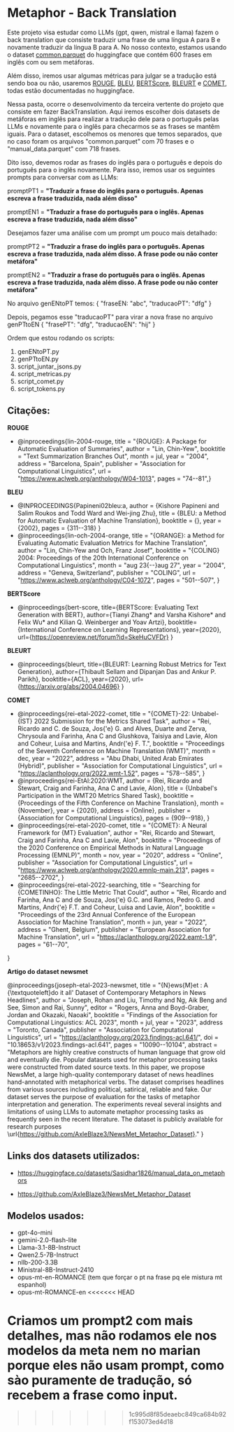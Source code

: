 # Metaphor - Back Translation

Este projeto visa estudar como LLMs (gpt, qwen, mistral e llama) fazem o back translation que consiste traduzir uma frase de uma língua A para B e novamente traduzir da língua B para A. No nosso contexto, estamos usando o dataset [common.parquet](https://huggingface.co/datasets/Sasidhar1826/common_metaphors_detection_dataset) do huggingface que contém 600 frases em inglês com ou sem metáforas. 

Além disso, iremos usar algumas métricas para julgar se a tradução está sendo boa ou não, usaremos [ROUGE](https://huggingface.co/spaces/evaluate-metric/rouge), [BLEU](https://huggingface.co/spaces/evaluate-metric/bleu), [BERTScore](https://huggingface.co/spaces/evaluate-metric/bertscore), [BLEURT](https://huggingface.co/spaces/evaluate-metric/bleurt) e [COMET](https://huggingface.co/spaces/evaluate-metric/comet), todas estão documentadas no huggingface.

Nessa pasta, ocorre o desenvolvimento da terceira vertente do projeto que consiste em fazer BackTranslation. Aqui iremos escolher dois datasets de metáforas em inglês para realizar a tradução dele para o português pelas LLMs e novamente para o inglês para checarmos se as frases se mantêm iguais. Para o dataset, escolhemos os menores que temos separados, que no caso foram os arquivos "common.parquet" com 70 frases e o "manual_data.parquet" com 718 frases.

Dito isso, devemos rodar as frases do inglês para o português e depois do português para o inglês novamente. Para isso, iremos usar os seguintes prompts para conversar com as LLMs:


promptPT1 = **"Traduzir a frase <frase> do inglês para o português. Apenas escreva a frase traduzida, nada além disso"** 

promptEN1 = **"Traduzir a frase <frase> do português para o inglês. Apenas escreva a frase traduzida, nada além disso"**


Desejamos fazer uma análise com um prompt um pouco mais detalhado:

promptPT2 = **"Traduzir a frase <frase> do inglês para o português. Apenas escreva a frase traduzida, nada além disso. A frase pode ou não conter metáfora"** 

promptEN2 = **"Traduzir a frase <frase> do português para o inglês. Apenas escreva a frase traduzida, nada além disso. A frase pode ou não conter metáfora"**


No arquivo genENtoPT temos:
{
    "fraseEN: "abc",
    "traducaoPT": "dfg"
}

Depois, pegamos esse "traducaoPT" para virar a nova frase no arquivo genPTtoEN
{
    "frasePT": "dfg",
    "traducaoEN": "hij"
}

Ordem que estou rodando os scripts:
1) genENtoPT.py
2) genPTtoEN.py
3) script_juntar_jsons.py
4) script_metricas.py
5) script_comet.py
6) script_tokens.py

## Citações:

**ROUGE**
- @inproceedings{lin-2004-rouge,
    title = "{ROUGE}: A Package for Automatic Evaluation of Summaries",
    author = "Lin, Chin-Yew",
    booktitle = "Text Summarization Branches Out",
    month = jul,
    year = "2004",
    address = "Barcelona, Spain",
    publisher = "Association for Computational Linguistics",
    url = "https://www.aclweb.org/anthology/W04-1013",
    pages = "74--81",}

**BLEU**
- @INPROCEEDINGS{Papineni02bleu:a,
    author = {Kishore Papineni and Salim Roukos and Todd Ward and Wei-jing Zhu},
    title = {BLEU: a Method for Automatic Evaluation of Machine Translation},
    booktitle = {},
    year = {2002},
    pages = {311--318}
}
- @inproceedings{lin-och-2004-orange,
    title = "{ORANGE}: a Method for Evaluating Automatic Evaluation Metrics for Machine Translation",
    author = "Lin, Chin-Yew  and
      Och, Franz Josef",
    booktitle = "{COLING} 2004: Proceedings of the 20th International Conference on Computational Linguistics",
    month = "aug 23{--}aug 27",
    year = "2004",
    address = "Geneva, Switzerland",
    publisher = "COLING",
    url = "https://www.aclweb.org/anthology/C04-1072",
    pages = "501--507",
}

**BERTScore**
- @inproceedings{bert-score,
  title={BERTScore: Evaluating Text Generation with BERT},
  author={Tianyi Zhang* and Varsha Kishore* and Felix Wu* and Kilian Q. Weinberger and Yoav Artzi},
  booktitle={International Conference on Learning Representations},
  year={2020},
  url={https://openreview.net/forum?id=SkeHuCVFDr}
}

**BLEURT**
- @inproceedings{bleurt,
  title={BLEURT: Learning Robust Metrics for Text Generation},
  author={Thibault Sellam and Dipanjan Das and Ankur P. Parikh},
  booktitle={ACL},
  year={2020},
  url={https://arxiv.org/abs/2004.04696}
}

**COMET**
- @inproceedings{rei-etal-2022-comet,
    title = "{COMET}-22: Unbabel-{IST} 2022 Submission for the Metrics Shared Task",
    author = "Rei, Ricardo  and
      C. de Souza, Jos{\'e} G.  and
      Alves, Duarte  and
      Zerva, Chrysoula  and
      Farinha, Ana C  and
      Glushkova, Taisiya  and
      Lavie, Alon  and
      Coheur, Luisa  and
      Martins, Andr{\'e} F. T.",
    booktitle = "Proceedings of the Seventh Conference on Machine Translation (WMT)",
    month = dec,
    year = "2022",
    address = "Abu Dhabi, United Arab Emirates (Hybrid)",
    publisher = "Association for Computational Linguistics",
    url = "https://aclanthology.org/2022.wmt-1.52",
    pages = "578--585",
}
- @inproceedings{rei-EtAl:2020:WMT,
   author    = {Rei, Ricardo  and  Stewart, Craig  and  Farinha, Ana C  and  Lavie, Alon},
   title     = {Unbabel's Participation in the WMT20 Metrics Shared Task},
   booktitle      = {Proceedings of the Fifth Conference on Machine Translation},
   month          = {November},
   year           = {2020},
   address        = {Online},
   publisher      = {Association for Computational Linguistics},
   pages     = {909--918},
}
- @inproceedings{rei-etal-2020-comet,
   title = "{COMET}: A Neural Framework for {MT} Evaluation",
   author = "Rei, Ricardo  and
      Stewart, Craig  and
      Farinha, Ana C  and
      Lavie, Alon",
   booktitle = "Proceedings of the 2020 Conference on Empirical Methods in Natural Language Processing (EMNLP)",
   month = nov,
   year = "2020",
   address = "Online",
   publisher = "Association for Computational Linguistics",
   url = "https://www.aclweb.org/anthology/2020.emnlp-main.213",
   pages = "2685--2702",
}
- @inproceedings{rei-etal-2022-searching,
    title = "Searching for {COMETINHO}: The Little Metric That Could",
    author = "Rei, Ricardo  and
      Farinha, Ana C  and
      de Souza, Jos{\'e} G.C.  and
      Ramos, Pedro G.  and
      Martins, Andr{\'e} F.T.  and
      Coheur, Luisa  and
      Lavie, Alon",
    booktitle = "Proceedings of the 23rd Annual Conference of the European Association for Machine Translation",
    month = jun,
    year = "2022",
    address = "Ghent, Belgium",
    publisher = "European Association for Machine Translation",
    url = "https://aclanthology.org/2022.eamt-1.9",
    pages = "61--70",

}

**Artigo do dataset newsmet**

@inproceedings{joseph-etal-2023-newsmet,
    title = "{N}ews{M}et : A {\textquoteleft}do it all' Dataset of Contemporary Metaphors in News Headlines",
    author = "Joseph, Rohan  and
      Liu, Timothy  and
      Ng, Aik Beng  and
      See, Simon  and
      Rai, Sunny",
    editor = "Rogers, Anna  and
      Boyd-Graber, Jordan  and
      Okazaki, Naoaki",
    booktitle = "Findings of the Association for Computational Linguistics: ACL 2023",
    month = jul,
    year = "2023",
    address = "Toronto, Canada",
    publisher = "Association for Computational Linguistics",
    url = "https://aclanthology.org/2023.findings-acl.641/",
    doi = "10.18653/v1/2023.findings-acl.641",
    pages = "10090--10104",
    abstract = "Metaphors are highly creative constructs of human language that grow old and eventually die. Popular datasets used for metaphor processing tasks were constructed from dated source texts. In this paper, we propose NewsMet, a large high-quality contemporary dataset of news headlines hand-annotated with metaphorical verbs. The dataset comprises headlines from various sources including political, satirical, reliable and fake. Our dataset serves the purpose of evaluation for the tasks of metaphor interpretation and generation. The experiments reveal several insights and limitations of using LLMs to automate metaphor processing tasks as frequently seen in the recent literature. The dataset is publicly available for research purposes \url{https://github.com/AxleBlaze3/NewsMet_Metaphor_Dataset}."
}

## Links dos datasets utilizados:

- https://huggingface.co/datasets/Sasidhar1826/manual_data_on_metaphors

- https://github.com/AxleBlaze3/NewsMet_Metaphor_Dataset


## Modelos usados:

- gpt-4o-mini
- gemini-2.0-flash-lite
- Llama-3.1-8B-Instruct
- Qwen2.5-7B-Instruct
- nllb-200-3.3B
- Ministral-8B-Instruct-2410
- opus-mt-en-ROMANCE (tem que forçar o pt na frase pq ele mistura mt espanhol)
- opus-mt-ROMANCE-en
<<<<<<< HEAD

Criamos um prompt2 com mais detalhes, mas não rodamos ele nos modelos da meta nem no marian porque eles não usam prompt, como sào puramente de tradução, só recebem a frase como input.
=======
>>>>>>> 1c995d8f85deaebc849ca684b92f153073ed4d18
